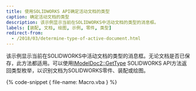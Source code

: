 ```yaml
---
title: 使用SOLIDWORKS API确定活动文档的类型
caption: 确定活动文档的类型
description: 该示例显示当前在SOLIDWORKS中活动文档的类型的消息框。
labels: [装配, 文档, 绘图, 示例, 零件, 类型]
redirect-from:
  - /2018/03/determine-type-of-active-document.html
---
```

该示例显示当前在SOLIDWORKS中活动文档的类型的消息框。无论文档是否已保存，此方法都适用。可以使用[IModelDoc2::GetType](https://help.solidworks.com/2018/english/api/sldworksapi/SOLIDWORKS.Interop.sldworks~SOLIDWORKS.Interop.sldworks.IModelDoc2~GetType.html) SOLIDWORKS API方法返回类型枚举，以识别文档为SOLIDWORKS零件、装配或绘图。

{% code-snippet { file-name: Macro.vba } %}